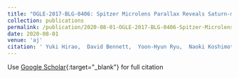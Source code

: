 ```yaml
---
title: "OGLE-2017-BLG-0406: Spitzer Microlens Parallax Reveals Saturn-mass Planet Orbiting M-dwarf Host in the Inner Galactic Disk"
collection: publications
permalink: /publication/2020-08-01-OGLE-2017-BLG-0406-Spitzer-Microlens-Parallax-Reveals-Saturn-mass-Planet-Orbiting-M-dwarf-Host-in-the-Inner-Galactic-Disk
date: 2020-08-01
venue: 'aj'
citation: ' Yuki Hirao,  David Bennett,  Yoon-Hyun Ryu,  Naoki Koshimoto,  Andrzej Udalski,  Jennifer Yee,  Takahiro Sumi,  Ian Bond,  Yossi Shvartzvald,  Fumio Abe,  Richard Barry,  Aparna Bhattacharya,  Martin Donachie,  Akihiko Fukui,  Yoshitaka Itow,  Iona Kondo,  Man Li,  Yutaka Matsubara,  Taro Matsuo,  Shota Miyazaki,  Yasushi Muraki,  Masayuki Nagakane,  Clément Ranc,  Nicholas Rattenbury,  Haruno Suematsu,  Hiroshi Shibai,  Daisuke Suzuki,  Paul Tristram,  Atsunori Yonehara,  J. Skowron,  R. Poleski,  P. Mróz,  M. Szymański,  I. Soszyński,  S. Kozłowski,  P. Pietrukowicz,  K. Ulaczyk,  K. Rybicki,  P. Iwanek,  Michael Albrow,  Sun-Ju Chung,  Andrew Gould,  Cheongho Han,  Kyu-Ha Hwang,  Youn Jung,  In-Gu Shin,  Weicheng Zang,  Sang-Mok Cha,  Dong-Jin Kim,  Hyoun-Woo Kim,  Seung-Lee Kim,  Chung-Uk Lee,  Dong-Joo Lee,  Yongseok Lee,  Byeong-Gon Park,  Richard Pogge,  Charles Beichman,  Geoffery Bryden,  Sebastiano Novati,  Sean Carey,  B. Gaudi,  Calen Henderson,  Wei Zhu,  Etienne Bachelet,  Greg Bolt,  Grant Christie,  Markus Hundertmark,  Tim Natusch,  Dan Maoz,  Jennie McCormick,  Rachel Street,  Thiam-Guan Tan,  Yiannis Tsapras,  U. Jørgensen,  M. Dominik,  V. Bozza,  J. Skottfelt,  C. Snodgrass,  S. Ciceri,  R. Jaimes,  D. Evans,  N. Peixinho,  T. Hinse,  M. Burgdorf,  J. Southworth,  S. Rahvar,  S. Sajadian,  M. Rabus,  C. von Essen,  Y. Fujii,  J. Campbell-White,  S. Lowry,  C. Helling,  L. Mancini,  L. Haikala,  Ryo Kandori, &quot;OGLE-2017-BLG-0406: Spitzer Microlens Parallax Reveals Saturn-mass Planet Orbiting M-dwarf Host in the Inner Galactic Disk.&quot; aj, 2020.'
---
```

Use [Google Scholar](https://scholar.google.com/scholar?q=OGLE+2017+BLG+0406:+Spitzer+Microlens+Parallax+Reveals+Saturn+mass+Planet+Orbiting+M+dwarf+Host+in+the+Inner+Galactic+Disk){:target="_blank"} for full citation